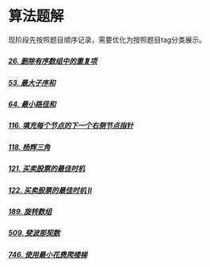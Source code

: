 
# 算法题解

现阶段先按照题目顺序记录，需要优化为按照题目tag分类展示。
##### [](题解/.md)


##### [26. 删除有序数组中的重复项](题解/26.md)

##### [53. 最大子序和](题解/53.md)

##### [64. 最小路径和](题解/64.md)

##### [116. 填充每个节点的下一个右侧节点指针](题解/116.md)

##### [118. 杨辉三角](题解/118.md)

##### [121. 买卖股票的最佳时机](题解/121.md)

##### [122. 买卖股票的最佳时机 II](题解/122.md)

##### [189. 旋转数组](题解/189.md)

##### [509. 斐波那契数](题解/509.md)

##### [746. 使用最小花费爬楼梯](题解/746.md)
